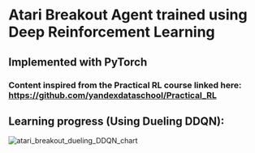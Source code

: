 # Atari Breakout Agent trained using Deep Reinforcement Learning

## Implemented with PyTorch

### Content inspired from the Practical RL course linked here: https://github.com/yandexdataschool/Practical_RL

## Learning progress (Using Dueling DDQN):
![atari_breakout_dueling_DDQN_chart](https://user-images.githubusercontent.com/67729558/191192623-6d229bf6-5ae0-45fc-bb7b-2eb52336b67e.png)
